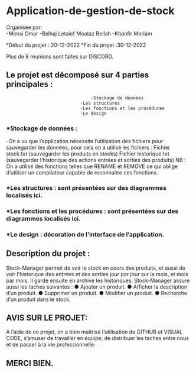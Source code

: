 # Application-de-gestion-de-stock

Organisée par:		
			 -Mensi Omar 
		         -Belhaj Letaief Moataz Bellah
		         -Khanfir Meriam 
            
°Début du projet : 20-12-2022
°Fin du projet :30-12-2022

Plus de 8 réunions sont faites sur DISCORD.

## Le projet est décomposé sur 4 parties principales : 
                    				-Stockage de données 
						        -Les structures 
						        -Les fonctions et les procédures
						        -Le design
### *Stockage de données : 
-On a vu que l’application nécessite l’utilisation des fichiers pour sauvegarder les données, pour cela on a utilisé les fichiers : Fichier stock.txt (sauvegarder les produits en stocks)
		        Fichier historique.txt (sauvegarder l’historique des actions entrées et sorties des produits)
NB : On a utilisé des fonctions telles que RENAME et REMOVE ce qui oblige d’utiliser un compilateur capable de reconnaitre ces fonctions.
### *Les structures : sont présentées sur des diagrammes localisés ici.
### *Les fonctions et les procédures : sont présentées sur des diagrammes localisés ici.
### *Le design : décoration de l’interface de l’application. 
 
 ## Description du projet :
Stock-Manager permet de voir le stock en cours des produits, et aussi de voir l'historique des entrées et des sorties jour par jour sur le mois, et mois par mois. Il garde ensuite en archive les historiques. 
Stock-Manager assure aussi les taches suivantes :
● Ajouter un produit.
● Afficher la description d’un produit.
● Supprimer un produit.
● Modifier un produit.
● Recherche d’un produit dans le stock.

## AVIS SUR LE PROJET:
A l’aide de ce projet, on a bien maitrisé l’utilisation de GITHUB et VISUAL CODE, s’amuser de travailler en équipe, de distribuer les taches entre nous et de passer à la vie professionnelle.

## MERCI BIEN.

